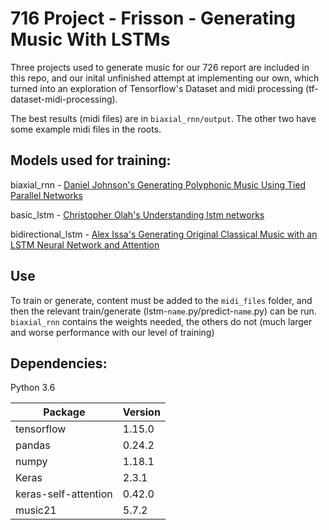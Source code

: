 # 716 Project - Frisson - Generating Music With LSTMs

Three projects used to generate music for our 726 report are included in this repo, and our inital unfinished attempt at implementing our own, which turned into an exploration of Tensorflow's Dataset and midi processing (tf-dataset-midi-processing).


The best results (midi files) are in `biaxial_rnn/output`. The other two have some example midi files in the roots.


## Models used for training:

biaxial_rnn - [Daniel Johnson's Generating Polyphonic Music Using Tied Parallel Networks](https://www.cs.hmc.edu/~ddjohnson/tied-parallel/)

basic_lstm - [Christopher  Olah's Understanding  lstm  networks](http://colah.github.io/posts/2015-08-Understanding-LSTMs/)

bidirectional_lstm - [Alex Issa's Generating Original Classical Music with an LSTM Neural Network and Attention](https://medium.com/@alexissa122/generating-original-classical-music-with-an-lstm-neural-network-and-attention-abf03f9ddcb4)


## Use

To train or generate, content must be added to the `midi_files` folder, and then the relevant train/generate (lstm-`name`.py/predict-`name`.py) can be run. `biaxial_rnn` contains the weights needed, the others do not (much larger and worse performance with our level of training)


## Dependencies:
Python 3.6

| Package | Version |
| --- | --- |
| tensorflow           | 1.15.0 |
| pandas               | 0.24.2 |
| numpy                | 1.18.1 |
| Keras                | 2.3.1 |
| keras-self-attention | 0.42.0 |
| music21              | 5.7.2 |

